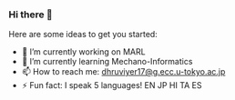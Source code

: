 ### Hi there 👋
Here are some ideas to get you started:

- 🔭 I’m currently working on MARL
- 🌱 I’m currently learning Mechano-Informatics
- 📫 How to reach me: dhruviyer17@g.ecc.u-tokyo.ac.jp
- ⚡ Fun fact: I speak 5 languages! EN JP HI TA ES

